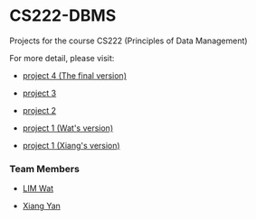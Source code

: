 CS222-DBMS
==========

Projects for the course CS222 (Principles of Data Management)

For more detail, please visit:

* [project 4 (The final version)](https://bitbucket.org/cs222_projects/project4)

* [project 3](https://bitbucket.org/cs222_projects/project3)

* [project 2](https://bitbucket.org/cs222_projects/project2)

* [project 1 (Wat's version)](https://bitbucket.org/cs222_projects/project1_Oliver)

* [project 1 (Xiang's version)](https://bitbucket.org/cs222_projects/project1_Xiangyan)


### Team Members ###

* [LIM Wat](https://github.com/CharKwayTeow)

* [Xiang Yan](https://github.com/yx1232287)
